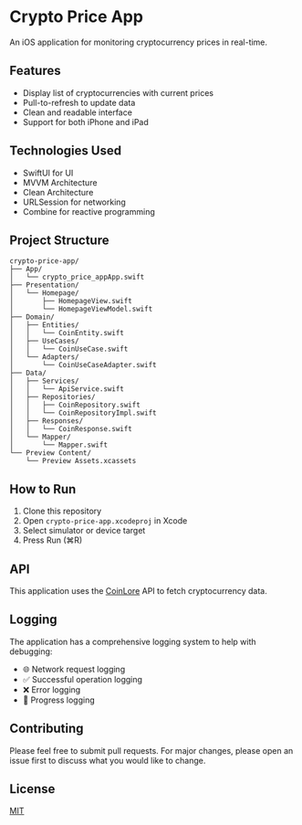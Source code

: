 # Crypto Price App

An iOS application for monitoring cryptocurrency prices in real-time.

## Features

- Display list of cryptocurrencies with current prices
- Pull-to-refresh to update data
- Clean and readable interface
- Support for both iPhone and iPad

## Technologies Used

- SwiftUI for UI
- MVVM Architecture
- Clean Architecture
- URLSession for networking
- Combine for reactive programming

## Project Structure

```
crypto-price-app/
├── App/
│   └── crypto_price_appApp.swift
├── Presentation/
│   └── Homepage/
│       ├── HomepageView.swift
│       └── HomepageViewModel.swift
├── Domain/
│   ├── Entities/
│   │   └── CoinEntity.swift
│   ├── UseCases/
│   │   └── CoinUseCase.swift
│   └── Adapters/
│       └── CoinUseCaseAdapter.swift
├── Data/
│   ├── Services/
│   │   └── ApiService.swift
│   ├── Repositories/
│   │   ├── CoinRepository.swift
│   │   └── CoinRepositoryImpl.swift
│   ├── Responses/
│   │   └── CoinResponse.swift
│   └── Mapper/
│       └── Mapper.swift
└── Preview Content/
    └── Preview Assets.xcassets
```

## How to Run

1. Clone this repository
2. Open `crypto-price-app.xcodeproj` in Xcode
3. Select simulator or device target
4. Press Run (⌘R)

## API

This application uses the [CoinLore](https://www.coinlore.com/cryptocurrency-data-api) API to fetch cryptocurrency data.

## Logging

The application has a comprehensive logging system to help with debugging:

- 🌐 Network request logging
- ✅ Successful operation logging
- ❌ Error logging
- 🔄 Progress logging

## Contributing

Please feel free to submit pull requests. For major changes, please open an issue first to discuss what you would like to change.

## License

[MIT](https://choosealicense.com/licenses/mit/) 